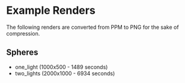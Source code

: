 # Example Renders
The following renders are converted from PPM to PNG for the sake of compression.

## Spheres
- one_light (1000x500 - 1489 seconds)
- two_lights (2000x1000 - 6934 seconds)